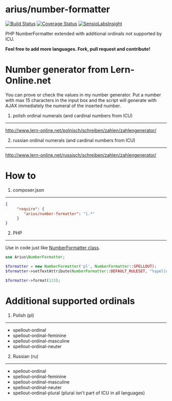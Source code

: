 # arius/number-formatter
[![Build Status](https://travis-ci.org/arius86/number-formatter.svg?branch=master)](https://travis-ci.org/arius86/number-formatter)
[![Coverage Status](https://coveralls.io/repos/arius86/number-formatter/badge.svg?branch=master)](https://coveralls.io/r/arius86/number-formatter?branch=master)
[![SensioLabsInsight](https://insight.sensiolabs.com/projects/87742c9a-446c-4635-9a9a-b277405cb3a1/mini.png)](https://insight.sensiolabs.com/projects/87742c9a-446c-4635-9a9a-b277405cb3a1)

PHP NumberFormatter extended with additional ordinals not supported by ICU.

**Feel free to add more languages. Fork, pull request and contribute!**

Number generator from Lern-Online.net
======
You can prove or check the values in my number generator.
Put a number with max 15 characters in the input box and the script will generate with AJAX immediately the numeral of the inserted number.

1. polish ordinal numerals (and cardinal numbers from ICU)
----------------------------
http://www.lern-online.net/polnisch/schreiben/zahlen/zahlengenerator/

2. russian ordinal numerals (and cardinal numbers from ICU)
----------------------------
http://www.lern-online.net/russisch/schreiben/zahlen/zahlengenerator/

How to
======

1. composer.json
----------------------------

```json
{
     "require": {
        "arius/number-formatter": "1.*"
     }
}
```

2. PHP
-------

Use in code just like [NumberFormatter class](http://php.net/manual/en/class.numberformatter.php).

```php
use Arius\NumberFormatter;

$formatter = new NumberFormatter('pl', NumberFormatter::SPELLOUT);
$formatter->setTextAttribute(NumberFormatter::DEFAULT_RULESET, "%spellout-ordinal");

$formatter->format(123);
```

Additional supported ordinals
=============================

1. Polish (pl)
--------------

- spellout-ordinal
- spellout-ordinal-feminine
- spellout-ordinal-masculine
- spellout-ordinal-neuter

2. Russian (ru)
--------------

- spellout-ordinal
- spellout-ordinal-feminine
- spellout-ordinal-masculine
- spellout-ordinal-neuter
- spellout-ordinal-plural (plural isn't part of ICU in all languages)


